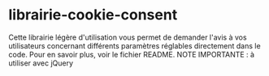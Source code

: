 # librairie-cookie-consent
Cette librairie légère d'utilisation vous permet de demander l'avis à vos utilisateurs concernant différents paramètres réglables directement dans le code. Pour en savoir plus, voir le fichier README.
NOTE IMPORTANTE : à utiliser avec jQuery
